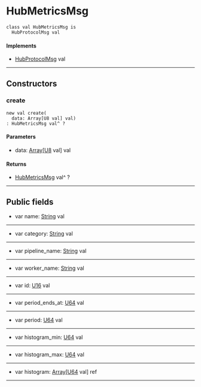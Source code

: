 # HubMetricsMsg

```pony
class val HubMetricsMsg is
  HubProtocolMsg val
```

#### Implements

* [HubProtocolMsg](wallaroo_labs-hub-HubProtocolMsg) val

---

## Constructors

### create

```pony
new val create(
  data: Array[U8 val] val)
: HubMetricsMsg val^ ?
```
#### Parameters

*   data: [Array](builtin-Array)\[[U8](builtin-U8) val\] val

#### Returns

* [HubMetricsMsg](wallaroo_labs-hub-HubMetricsMsg) val^ ?

---

## Public fields

* var name: [String](builtin-String) val

---

* var category: [String](builtin-String) val

---

* var pipeline_name: [String](builtin-String) val

---

* var worker_name: [String](builtin-String) val

---

* var id: [U16](builtin-U16) val

---

* var period_ends_at: [U64](builtin-U64) val

---

* var period: [U64](builtin-U64) val

---

* var histogram_min: [U64](builtin-U64) val

---

* var histogram_max: [U64](builtin-U64) val

---

* var histogram: [Array](builtin-Array)\[[U64](builtin-U64) val\] ref

---

